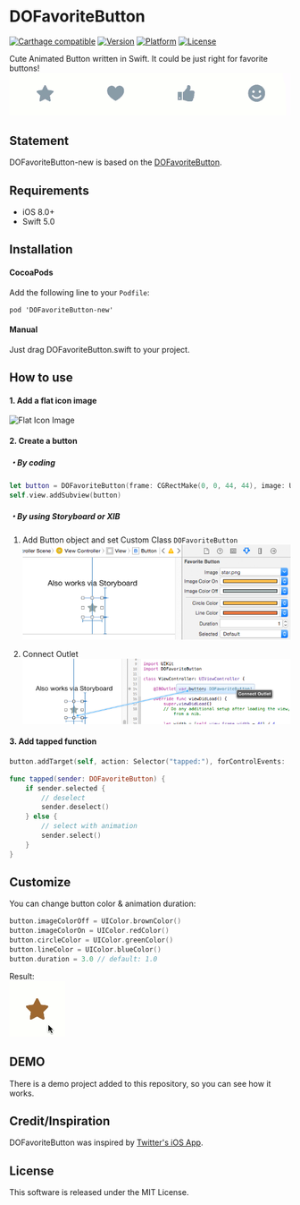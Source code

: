 # DOFavoriteButton
[![Carthage compatible](https://img.shields.io/badge/Carthage-compatible-4BC51D.svg?style=flat)](https://github.com/Carthage/Carthage)
[![Version](https://img.shields.io/cocoapods/v/DOFavoriteButton.svg?style=flat)](http://cocoapods.org/pods/DOFavoriteButton-new)
[![Platform](https://img.shields.io/cocoapods/p/DOFavoriteButton.svg?style=flat)](http://cocoapods.org/pods/DOFavoriteButton-new)
[![License](https://img.shields.io/cocoapods/l/DOFavoriteButton.svg?style=flat)](https://github.com/ghostlordstar/DOFavoriteButton/blob/master/LICENSE)

Cute Animated Button written in Swift.
It could be just right for favorite buttons!
![Demo](https://raw.githubusercontent.com/okmr-d/okmr-d.github.io/master/img/DOFavoriteButton/demo.gif)

## Statement
DOFavoriteButton-new is based on the [DOFavoriteButton](https://github.com/okmr-d/DOFavoriteButton).

## Requirements
* iOS 8.0+
* Swift 5.0

## Installation
<!-- #### Carthage
Add the following line to your `Cartfile`:
```
github "okmr-d/DOFavoriteButton"
``` -->

#### CocoaPods
Add the following line to your `Podfile`:
```
pod 'DOFavoriteButton-new'
```

#### Manual
Just drag DOFavoriteButton.swift to your project.

## How to use
#### 1. Add a flat icon image
![Flat Icon Image](https://raw.githubusercontent.com/okmr-d/okmr-d.github.io/master/img/DOFavoriteButton/flatIconImage.png)

#### 2. Create a button
##### ・By coding
```swift
let button = DOFavoriteButton(frame: CGRectMake(0, 0, 44, 44), image: UIImage(named: "star.png"))
self.view.addSubview(button)
```

##### ・By using Storyboard or XIB
1. Add Button object and set Custom Class `DOFavoriteButton`  
![via Storyboard](https://raw.githubusercontent.com/okmr-d/okmr-d.github.io/master/img/DOFavoriteButton/storyboard.png)

2. Connect Outlet  
![connect outlet](https://raw.githubusercontent.com/okmr-d/okmr-d.github.io/master/img/DOFavoriteButton/connect.png)

#### 3. Add tapped function
```swift
button.addTarget(self, action: Selector("tapped:"), forControlEvents: .TouchUpInside)
```
```swift
func tapped(sender: DOFavoriteButton) {
    if sender.selected {
        // deselect
        sender.deselect()
    } else {
        // select with animation
        sender.select()
    }
}
```

## Customize
You can change button color & animation duration:
```swift
button.imageColorOff = UIColor.brownColor()
button.imageColorOn = UIColor.redColor()
button.circleColor = UIColor.greenColor()
button.lineColor = UIColor.blueColor()
button.duration = 3.0 // default: 1.0
```
Result:  
![Customize](https://raw.githubusercontent.com/okmr-d/okmr-d.github.io/master/img/DOFavoriteButton/changeColor.gif)

## DEMO
There is a demo project added to this repository, so you can see how it works.

## Credit/Inspiration
DOFavoriteButton was inspired by [Twitter's iOS App](https://itunes.apple.com/us/app/twitter/id333903271).

## License
This software is released under the MIT License.
